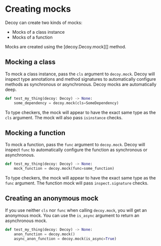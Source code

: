 # Creating mocks

Decoy can create two kinds of mocks:

-   Mocks of a class instance
-   Mocks of a function

Mocks are created using the [decoy.Decoy.mock][] method.

## Mocking a class

To mock a class instance, pass the `cls` argument to `decoy.mock`. Decoy will inspect type annotations and method signatures to automatically configure methods as synchronous or asynchronous. Decoy mocks are automatically deep.

```python
def test_my_thing(decoy: Decoy) -> None:
    some_dependency = decoy.mock(cls=SomeDependency)
```

To type checkers, the mock will appear to have the exact same type as the `cls` argument. The mock will also pass `isinstance` checks.

## Mocking a function

To mock a function, pass the `func` argument to `decoy.mock`. Decoy will inspect `func` to automatically configure the function as synchronous or asynchronous.

```python
def test_my_thing(decoy: Decoy) -> None:
    mock_function = decoy.mock(func=some_function)
```

To type checkers, the mock will appear to have the exact same type as the `func` argument. The function mock will pass `inspect.signature` checks.

## Creating an anonymous mock

If you use neither `cls` nor `func` when calling `decoy.mock`, you will get an anonymous mock. You can use the `is_async` argument to return an asynchronous mock.

```python
def test_my_thing(decoy: Decoy) -> None:
    anon_function = decoy.mock()
    async_anon_function = decoy.mock(is_async=True)
```
